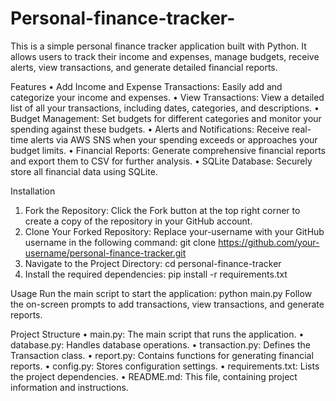 # Personal-finance-tracker-
This is a simple personal finance tracker application built with Python. It allows users to track their income and expenses, manage budgets, receive alerts, view transactions, and generate detailed financial reports.

Features
•	Add Income and Expense Transactions: Easily add and categorize your income and expenses.
•	View Transactions: View a detailed list of all your transactions, including dates, categories, and descriptions.
•	Budget Management: Set budgets for different categories and monitor your spending against these budgets.
•	Alerts and Notifications: Receive real-time alerts via AWS SNS when your spending exceeds or approaches your budget limits.
•	Financial Reports: Generate comprehensive financial reports and export them to CSV for further analysis.
•	SQLite Database: Securely store all financial data using SQLite.

Installation
1.	Fork the Repository:
Click the Fork button at the top right corner to create a copy of the repository in your GitHub account.
2.	Clone Your Forked Repository:
Replace your-username with your GitHub username in the following command:
git clone https://github.com/your-username/personal-finance-tracker.git
3.	Navigate to the Project Directory:
cd personal-finance-tracker
4.	Install the required dependencies:
pip install -r requirements.txt

Usage
Run the main script to start the application:
python main.py
Follow the on-screen prompts to add transactions, view transactions, and generate reports.

Project Structure
•	main.py: The main script that runs the application.
•	database.py: Handles database operations.
•	transaction.py: Defines the Transaction class.
•	report.py: Contains functions for generating financial reports.
•	config.py: Stores configuration settings.
•	requirements.txt: Lists the project dependencies.
•	README.md: This file, containing project information and instructions.

